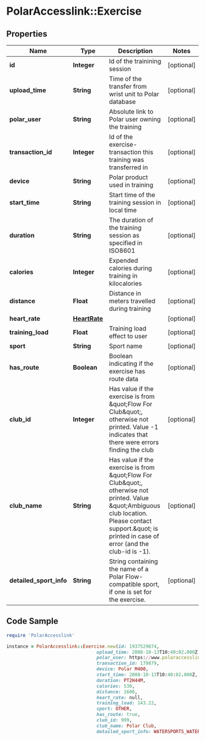 # PolarAccesslink::Exercise

## Properties

Name | Type | Description | Notes
------------ | ------------- | ------------- | -------------
**id** | **Integer** | Id of the trainining session | [optional]
**upload_time** | **String** | Time of the transfer from wrist unit to Polar database | [optional]
**polar_user** | **String** | Absolute link to Polar user owning the training | [optional]
**transaction_id** | **Integer** | Id of the exercise-transaction this training was transferred in | [optional]
**device** | **String** | Polar product used in training | [optional]
**start_time** | **String** | Start time of the training session in local time | [optional]
**duration** | **String** | The duration of the training session as specified in ISO8601 | [optional]
**calories** | **Integer** | Expended calories during training in kilocalories | [optional]
**distance** | **Float** | Distance in meters travelled during training | [optional]
**heart_rate** | [**HeartRate**](HeartRate.md) |  | [optional]
**training_load** | **Float** | Training load effect to user | [optional]
**sport** | **String** | Sport name | [optional]
**has_route** | **Boolean** | Boolean indicating if the exercise has route data | [optional]
**club_id** | **Integer** | Has value if the exercise is from \&quot;Flow For Club\&quot;, otherwise not printed. Value -1 indicates that there were errors finding the club | [optional]
**club_name** | **String** | Has value if the exercise is from \&quot;Flow For Club\&quot;, otherwise not printed. Value \&quot;Ambiguous club location. Please contact support.\&quot; is printed in case of error (and the club-id is -1). | [optional]
**detailed_sport_info** | **String** | String containing the name of a Polar Flow-compatible sport, if one is set for the exercise. | [optional]

## Code Sample

```ruby
require 'PolarAccesslink'

instance = PolarAccesslink::Exercise.new(id: 1937529874,
                                 upload_time: 2008-10-13T10:40:02.000Z,
                                 polar_user: https://www.polaraccesslink/v3/users/1,
                                 transaction_id: 179879,
                                 device: Polar M400,
                                 start_time: 2008-10-13T10:40:02.000Z,
                                 duration: PT2H44M,
                                 calories: 530,
                                 distance: 1600,
                                 heart_rate: null,
                                 training_load: 143.22,
                                 sport: OTHER,
                                 has_route: true,
                                 club_id: 999,
                                 club_name: Polar Club,
                                 detailed_sport_info: WATERSPORTS_WATERSKI)
```



